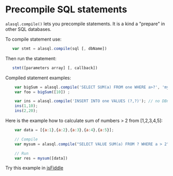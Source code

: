 # Precompile SQL statements 

`alasql.compile()` lets you precompile statements. It is a kind a "prepare" in other SQL databases.

To compile statement use:

```js
   var stmt = alasql.compile(sql [, dbName])
```

Then run the statement:
```js
   stmt([parameters array] [, callback])
```

Compiled statement examples:

```js
    var bigSum = alasql.compile('SELECT SUM(a) FROM one WHERE a>?', 'myDBname'); // no DBname needed
    var foo = bigSum([10]) ;
```

```js
    var ins = alasql.compile('INSERT INTO one VALUES (?,?)'); // no DBname needed
    ins(1,10);
    ins(2,20);
```



Here is the example how to calculate sum of numbers > 2 from [1,2,3,4,5]:
```js
    var data = [{a:1},{a:2},{a:3},{a:4},{a:5}];

    // Compile
    var mysum = alasql.compile("SELECT VALUE SUM(a) FROM ? WHERE a > 2");

    // Run
    var res = mysum([data])
```

Try this example in [jsFiddle](http://jsfiddle.net/7cn8kp16/1/)